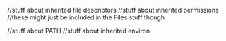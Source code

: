 //stuff about inherited file descriptors
//stuff about inherited permissions
    //these might just be included in the Files stuff though

//stuff about PATH
//stuff about inherited environ
